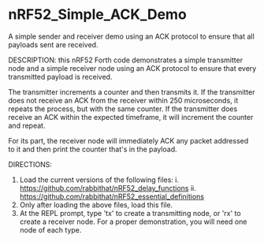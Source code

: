 # nRF52_Simple_ACK_Demo
A simple sender and receiver demo using an ACK protocol to ensure that 
all payloads sent are received.

DESCRIPTION: this nRF52 Forth code demonstrates a simple transmitter 
node and a simple receiver node using an ACK protocol to ensure that
every transmitted payload is received.
  
The transmitter increments a counter and then transmits it.  If the
transmitter does not receive an ACK from the receiver within 250
microseconds, it repeats the process, but with the same counter.  If
the transmitter does receive an ACK within the expected timeframe,
it will increment the counter and repeat.

For its part, the receiver node will immediately ACK any packet
addressed to it and then print the counter that's in the payload.


DIRECTIONS: 
1. Load the current versions of the following files:
   i.   https://github.com/rabbithat/nRF52_delay_functions
   ii.  https://github.com/rabbithat/nRF52_essential_definitions
2. Only after loading the above files, load this file.
3. At the REPL prompt, type 'tx' to create a transmitting node, or 'rx' 
   to create a receiver node. For a proper demonstration, you will need 
   one node of each type.
